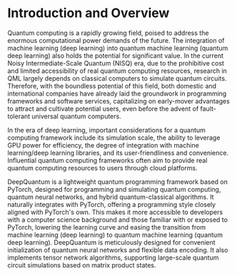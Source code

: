 # Introduction and Overview

Quantum computing is a rapidly growing field, poised to address the enormous computational power demands of the future. The integration of machine learning (deep learning) into quantum machine learning (quantum deep learning) also holds the potential for significant value. In the current Noisy Intermediate-Scale Quantum (NISQ) era, due to the prohibitive cost and limited accessibility of real quantum computing resources, research in QML largely depends on classical computers to simulate quantum circuits. Therefore, with the boundless potential of this field, both domestic and international companies have already laid the groundwork in programming frameworks and software services, capitalizing on early-mover advantages to attract and cultivate potential users, even before the advent of fault-tolerant universal quantum computers.

In the era of deep learning, important considerations for a quantum computing framework include its simulation scale, the ability to leverage GPU power for efficiency, the degree of integration with machine learning/deep learning libraries, and its user-friendliness and convenience. Influential quantum computing frameworks often aim to provide real quantum computing resources to users through cloud platforms.

DeepQuantum is a lightweight quantum programming framework based on PyTorch, designed for programming and simulating quantum computing, quantum neural networks, and hybrid quantum-classical algorithms. It naturally integrates with PyTorch, offering a programming style closely aligned with PyTorch's own. This makes it more accessible to developers with a computer science background and those familiar with or exposed to PyTorch, lowering the learning curve and easing the transition from machine learning (deep learning) to quantum machine learning (quantum deep learning). DeepQuantum is meticulously designed for convenient initialization of quantum neural networks and flexible data encoding. It also implements tensor network algorithms, supporting large-scale quantum circuit simulations based on matrix product states.